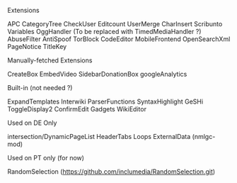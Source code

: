 Extensions

APC
CategoryTree
CheckUser
Editcount
UserMerge
CharInsert
Scribunto
Variables
OggHandler (To be replaced with TimedMediaHandler ?)
AbuseFilter
AntiSpoof
TorBlock
CodeEditor
MobileFrontend
OpenSearchXml
PageNotice
TitleKey

Manually-fetched Extensions

CreateBox
EmbedVideo
SidebarDonationBox
googleAnalytics

Built-in (not needed ?)

ExpandTemplates
Interwiki
ParserFunctions
SyntaxHighlight GeSHi
ToggleDisplay2
ConfirmEdit
Gadgets
WikiEditor

Used on DE Only

intersection/DynamicPageList
HeaderTabs
Loops
ExternalData (nmlgc-mod)

Used on PT only (for now)

RandomSelection (https://github.com/inclumedia/RandomSelection.git)
